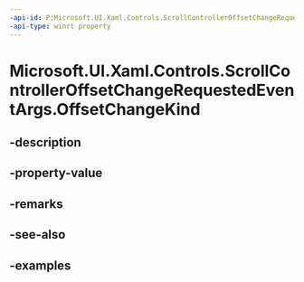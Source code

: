 ```yaml
---
-api-id: P:Microsoft.UI.Xaml.Controls.ScrollControllerOffsetChangeRequestedEventArgs.OffsetChangeKind
-api-type: winrt property
---
```


<!-- Property syntax.
public ScrollerViewChangeKind OffsetChangeKind { get; }
-->

# Microsoft.UI.Xaml.Controls.ScrollControllerOffsetChangeRequestedEventArgs.OffsetChangeKind

## -description

## -property-value

## -remarks

## -see-also

## -examples

